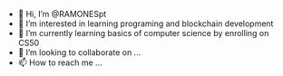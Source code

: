 - 👋 Hi, I’m @RAMONESpt
- 👀 I’m interested in learning programing and blockchain development
- 🌱 I’m currently learning basics of computer science by enrolling on CS50
- 💞️ I’m looking to collaborate on ...
- 📫 How to reach me ...

<!---
RAMONESpt/RAMONESpt is a ✨ special ✨ repository because its `README.md` (this file) appears on your GitHub profile.
You can click the Preview link to take a look at your changes.
--->
